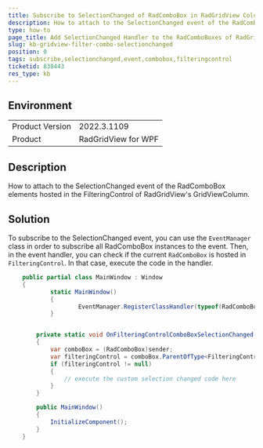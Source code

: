 ```yaml
---
title: Subscribe to SelectionChanged of RadComboBox in RadGridView Column FilteringControl
description: How to attach to the SelectionChanged event of the RadComboBox elements hosted in the FilteringControl of RadGridView's GridViewColumn.
type: how-to
page_title: Add SelectionChanged Handler to the RadComboBoxes of RadGridView's FilteringControl
slug: kb-gridview-filter-combo-selectionchanged
position: 0
tags: subscribe,selectionchanged,event,combobox,filteringcontrol
ticketid: 838443
res_type: kb
---
```


## Environment
<table>
    <tbody>
	    <tr>
	    	<td>Product Version</td>
	    	<td>2022.3.1109</td>
	    </tr>
	    <tr>
	    	<td>Product</td>
	    	<td>RadGridView for WPF</td>
	    </tr>
    </tbody>
</table>

## Description

How to attach to the SelectionChanged event of the RadComboBox elements hosted in the FilteringControl of RadGridView's GridViewColumn.

## Solution

To subscribe to the SelectionChanged event, you can use the `EventManager` class in order to subscribe all RadComboBox instances to the event. Then, in the event handler, you can check if the current `RadComboBox` is hosted in `FilteringControl`. In that case, execute the code in the handler.


```C#
	public partial class MainWindow : Window
	{
        	static MainWindow()
        	{
            		EventManager.RegisterClassHandler(typeof(RadComboBox), RadComboBox.SelectionChangedEvent, new SelectionChangedEventHandler(OnFilteringControlComboBoxSelectionChanged));         
        	}


		private static void OnFilteringControlComboBoxSelectionChanged(object sender, SelectionChangedEventArgs e)
		{
			var comboBox = (RadComboBox)sender;
			var filteringControl = comboBox.ParentOfType<FilteringControl>();
			if (filteringControl != null)
			{
				// execute the custom selection changed code here
			}
		}

		public MainWindow()
		{
			InitializeComponent();            
		}
    }
```
